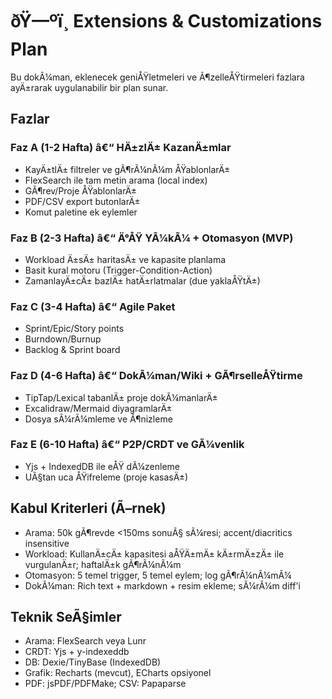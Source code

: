 ﻿# ðŸ—ºï¸ Extensions & Customizations Plan

Bu dokÃ¼man, eklenecek geniÅŸletmeleri ve Ã¶zelleÅŸtirmeleri fazlara ayÄ±rarak uygulanabilir bir plan sunar.

## Fazlar

### Faz A (1-2 Hafta) â€“ HÄ±zlÄ± KazanÄ±mlar
- KayÄ±tlÄ± filtreler ve gÃ¶rÃ¼nÃ¼m ÅŸablonlarÄ±
- FlexSearch ile tam metin arama (local index)
- GÃ¶rev/Proje ÅŸablonlarÄ±
- PDF/CSV export butonlarÄ±
- Komut paletine ek eylemler

### Faz B (2-3 Hafta) â€“ Ä°ÅŸ YÃ¼kÃ¼ + Otomasyon (MVP)
- Workload Ä±sÄ± haritasÄ± ve kapasite planlama
- Basit kural motoru (Trigger-Condition-Action)
- ZamanlayÄ±cÄ± bazlÄ± hatÄ±rlatmalar (due yaklaÅŸtÄ±)

### Faz C (3-4 Hafta) â€“ Agile Paket
- Sprint/Epic/Story points
- Burndown/Burnup
- Backlog & Sprint board

### Faz D (4-6 Hafta) â€“ DokÃ¼man/Wiki + GÃ¶rselleÅŸtirme
- TipTap/Lexical tabanlÄ± proje dokÃ¼manlarÄ±
- Excalidraw/Mermaid diyagramlarÄ±
- Dosya sÃ¼rÃ¼mleme ve Ã¶nizleme

### Faz E (6-10 Hafta) â€“ P2P/CRDT ve GÃ¼venlik
- Yjs + IndexedDB ile eÅŸ dÃ¼zenleme
- UÃ§tan uca ÅŸifreleme (proje kasasÄ±)

## Kabul Kriterleri (Ã–rnek)
- Arama: 50k gÃ¶revde <150ms sonuÃ§ sÃ¼resi; accent/diacritics insensitive
- Workload: KullanÄ±cÄ± kapasitesi aÅŸÄ±mÄ± kÄ±rmÄ±zÄ± ile vurgulanÄ±r; haftalÄ±k gÃ¶rÃ¼nÃ¼m
- Otomasyon: 5 temel trigger, 5 temel eylem; log gÃ¶rÃ¼nÃ¼mÃ¼
- DokÃ¼man: Rich text + markdown + resim ekleme; sÃ¼rÃ¼m diff'i

## Teknik SeÃ§imler
- Arama: FlexSearch veya Lunr
- CRDT: Yjs + y-indexeddb
- DB: Dexie/TinyBase (IndexedDB)
- Grafik: Recharts (mevcut), ECharts opsiyonel
- PDF: jsPDF/PDFMake; CSV: Papaparse

